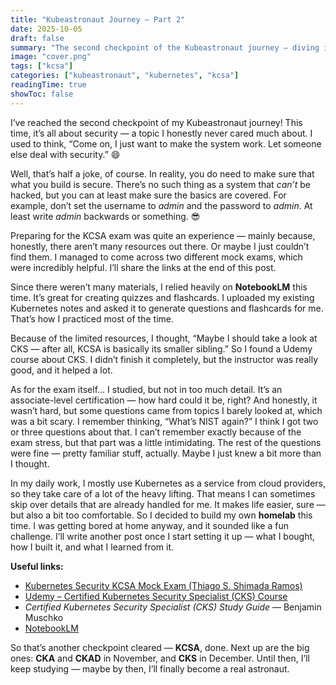 ```yaml
---
title: "Kubeastronaut Journey – Part 2"
date: 2025-10-05
draft: false
summary: "The second checkpoint of the Kubeastronaut journey — diving into security with the KCSA exam, limited resources, NotebookLM-powered notes, and personal reflections on the learning path."
image: "cover.png"
tags: ["kcsa"]
categories: ["kubeastronaut", "kubernetes", "kcsa"]
readingTime: true
showToc: false
---
```


I’ve reached the second checkpoint of my Kubeastronaut journey!
This time, it’s all about security — a topic I honestly never cared much about. I used to think, “Come on, I just want to make the system work. Let someone else deal with security.” 😄  

Well, that’s half a joke, of course. In reality, you do need to make sure that what you build is secure. There’s no such thing as a system that *can’t* be hacked, but you can at least make sure the basics are covered. For example, don’t set the username to *admin* and the password to *admin*. At least write *admin* backwards or something. 😎

Preparing for the KCSA exam was quite an experience — mainly because, honestly, there aren’t many resources out there. Or maybe I just couldn’t find them. I managed to come across two different mock exams, which were incredibly helpful. I’ll share the links at the end of this post.

Since there weren’t many materials, I relied heavily on **NotebookLM** this time. It’s great for creating quizzes and flashcards. I uploaded my existing Kubernetes notes and asked it to generate questions and flashcards for me. That’s how I practiced most of the time.

Because of the limited resources, I thought, “Maybe I should take a look at CKS — after all, KCSA is basically its smaller sibling.” So I found a Udemy course about CKS. I didn’t finish it completely, but the instructor was really good, and it helped a lot.

As for the exam itself… I studied, but not in too much detail. It’s an associate-level certification — how hard could it be, right? And honestly, it wasn’t hard, but some questions came from topics I barely looked at, which was a bit scary. I remember thinking, “What’s NIST again?” I think I got two or three questions about that. I can’t remember exactly because of the exam stress, but that part was a little intimidating. The rest of the questions were fine — pretty familiar stuff, actually. Maybe I just knew a bit more than I thought.

In my daily work, I mostly use Kubernetes as a service from cloud providers, so they take care of a lot of the heavy lifting. That means I can sometimes skip over details that are already handled for me. It makes life easier, sure — but also a bit too comfortable. So I decided to build my own **homelab** this time. I was getting bored at home anyway, and it sounded like a fun challenge. I’ll write another post once I start setting it up — what I bought, how I built it, and what I learned from it.

**Useful links:**

- [Kubernetes Security KCSA Mock Exam (Thiago S. Shimada Ramos)](https://kubernetes-security-kcsa-mock.vercel.app/)
- [Udemy – Certified Kubernetes Security Specialist (CKS) Course](https://www.udemy.com/course/certified-kubernetes-security-specialist-certification/)
- *Certified Kubernetes Security Specialist (CKS) Study Guide* — Benjamin Muschko
- [NotebookLM](https://notebooklm.google)

So that’s another checkpoint cleared — **KCSA**, done. Next up are the big ones: **CKA** and **CKAD** in November, and **CKS** in December. Until then, I’ll keep studying — maybe by then, I’ll finally become a real astronaut.
